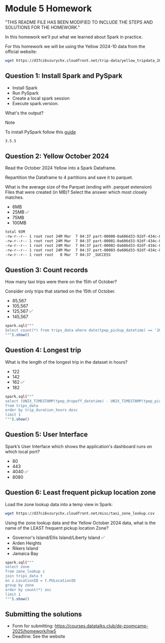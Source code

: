# Module 5 Homework

"THIS README FILE HAS BEEN MODIFIED TO INCLUDE THE STEPS AND SOLUTIONS FOR THE HOMEWORK."

In this homework we'll put what we learned about Spark in practice.

For this homework we will be using the Yellow 2024-10 data from the official website: 

```bash
wget https://d37ci6vzurychx.cloudfront.net/trip-data/yellow_tripdata_2024-10.parquet
```


## Question 1: Install Spark and PySpark

- Install Spark
- Run PySpark
- Create a local spark session
- Execute spark.version.

What's the output?

> [!NOTE]
> To install PySpark follow this [guide](https://github.com/DataTalksClub/data-engineering-zoomcamp/blob/main/05-batch/setup/pyspark.md)

```bash
3.5.5
```


## Question 2: Yellow October 2024

Read the October 2024 Yellow into a Spark Dataframe.

Repartition the Dataframe to 4 partitions and save it to parquet.

What is the average size of the Parquet (ending with .parquet extension) Files that were created (in MB)? Select the answer which most closely matches.

- 6MB
- 25MB ✅
- 75MB
- 100MB

```bash
total 93M
-rw-r--r-- 1 root root 24M Mar  7 04:37 part-00000-0a606d33-92df-434c-8ed0-99f32af1b85d-c000.snappy.parquet
-rw-r--r-- 1 root root 24M Mar  7 04:37 part-00001-0a606d33-92df-434c-8ed0-99f32af1b85d-c000.snappy.parquet
-rw-r--r-- 1 root root 24M Mar  7 04:37 part-00002-0a606d33-92df-434c-8ed0-99f32af1b85d-c000.snappy.parquet
-rw-r--r-- 1 root root 24M Mar  7 04:37 part-00003-0a606d33-92df-434c-8ed0-99f32af1b85d-c000.snappy.parquet
-rw-r--r-- 1 root root   0 Mar  7 04:37 _SUCCESS
```

## Question 3: Count records 

How many taxi trips were there on the 15th of October?

Consider only trips that started on the 15th of October.

- 85,567
- 105,567
- 125,567 ✅
- 145,567

```bash
spark.sql("""
Select count(*) from trips_data where date(tpep_pickup_datetime) == '2024-10-15'
""").show()
```

## Question 4: Longest trip

What is the length of the longest trip in the dataset in hours?

- 122
- 142
- 162 ✅
- 182

```bash
spark.sql("""
select (UNIX_TIMESTAMP(tpep_dropoff_datetime) - UNIX_TIMESTAMP(tpep_pickup_datetime)) / 3600 AS trip_duration_hours
from trips_data
order by trip_duration_hours desc
limit 1
""").show()
```

## Question 5: User Interface

Spark’s User Interface which shows the application's dashboard runs on which local port?

- 80
- 443
- 4040 ✅
- 8080


## Question 6: Least frequent pickup location zone

Load the zone lookup data into a temp view in Spark:

```bash
wget https://d37ci6vzurychx.cloudfront.net/misc/taxi_zone_lookup.csv
```

Using the zone lookup data and the Yellow October 2024 data, what is the name of the LEAST frequent pickup location Zone?

- Governor's Island/Ellis Island/Liberty Island ✅
- Arden Heights
- Rikers Island
- Jamaica Bay

```bash
spark.sql("""
select zone
from zone_lookup z
join trips_data t
on z.LocationID = t.PULocationID
group by zone
order by count(*) asc
limit 1
""").show()
```

## Submitting the solutions

- Form for submitting: https://courses.datatalks.club/de-zoomcamp-2025/homework/hw5
- Deadline: See the website

